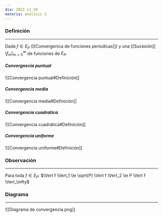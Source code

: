 ```yaml
---
dia: 2022-11-29
materia: analisis 3
---
```

### Definición
---
Dada $f \in E_P$ ([[Convergenica de funciones periodicas]]) y una [[Sucesión]] $(f_m)_{m = 0}^\infty$ de funciones de $E_P$. 

##### Convergnecia puntual
![[Convergencia puntual#Definición]]

##### Convergencia media
![[Convergencia media#Definición]]

##### Convergencia cuadratica
![[Convergencia cuadrática#Definición]]

##### Convergencia uniforme
![[Convergencia uniforme#Definición]]

### Observación
---
Para toda $f \in E_P$: $\Vert f \Vert_1 \le \sqrt{P} \Vert f \Vert_2 \le P \Vert f \Vert_\infty$ 

### Diagrama
---
![[Diagrama de convergencia.png]]